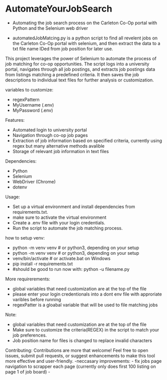 # AutomateYourJobSearch
- Automating the job search process on the Carleton Co-Op portal with Python and the Selenium web driver

- automatedJobMatcing.py  is a python script to find all revelent jobs on the Carleton Co-Op portal with selenium, and then extract the data to a txt file name IDed from job position for later use.

This project leverages the power of Selenium to automate the process of job matching for co-op opportunities. The script logs into a university portal, navigates through all job postings, and extracts job postings data from listings matching a predefined criteria. It then saves the job descriptions to individual text files for further analysis or customization.

variables to customize:
- regexPattern
- MyUsername (.env)
- MyPassword (.env)

Features:
- Automated login to university portal
- Navigation through co-op job pages
- Extraction of job information based on specified criteria, currently using regex but many alternative methods avalible
- Storage of relevant job information in text files

Dependencies:
  - Python
  - Selenium
  - WebDriver (Chrome)
  - dotenv
  

Usage:
  - Set up a virtual environment and install dependencies from requirements.txt.
  - make sure to activate the virtual environment
  - Create a .env file with your login credentials.
  - Run the script to automate the job matching process.

how to setup venv:
- python -m venv venv               # or python3, depending on your setup
- python -m venv venv               # or python3, depending on your setup
- venv/bin/activate                 # or activate.bat on Windows
- pip install -r requirements.txt 
- #should be good to run now with: python -u filename.py


More requirerements:
  - global variables that need customization are at the top of the file
  - please enter your login credentionals into a dont env file with approriate varibles before running
  - regexPatter is a gloabal variable that will be used to file matching jobs


Note:
  - global variables that need customization are at the top of the file
  - Make sure to customize the criteria(REGEX) in the script to match your job preferences.
  - Job position name for files is changed to replace invalid characters 

Contributing:
Contributions are more that welcome! Feel free to open issues, submit pull requests, or suggest enhancements to make this tool more effective and user-friendly.
  -neccasary improvements:
    - fix jobs page navigation to scrapper each page (currently only does first 100 listing on page 1 of job board)
    - 


